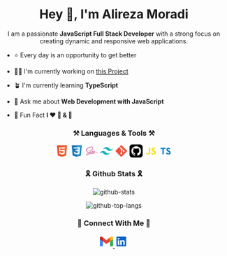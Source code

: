 <div align="center">

# Hey 👋, I'm Alireza Moradi

</div>

<div align="center">

  I am a passionate 
  **JavaScript Full Stack Developer**
  with a strong focus on creating dynamic and 
  responsive web applications.

</div>

- ⭐ Every day is an opportunity to get better

- 👨‍💻 I'm currently working on [this Project]()

- 🪴 I'm currently learning **TypeScript**

- 💬 Ask me about **Web Development with JavaScript**

- 💫 Fun Fact **I ❤️ 💪 & 🎸**

<div align="center">

  ### ⚒️ Languages & Tools ⚒️

  <img 
    src="./pictures/html5.svg" 
    alt="Html5 logo"
    title="Html5"
    width="30"
  />
  <img 
    src="./pictures/css3.svg" 
    alt="Css3 logo"
    title="Css3"
    width="30"
  />
  <img 
    src="./pictures/sass.svg" 
    alt="Sass logo" 
    title="Sass"
    width="30"
  />
  <img 
    src="./pictures/tailwindcss.svg" 
    alt="Tailwindcss logo" 
    title="TailwindCss"
    width="30"
  />
  <img 
    src="./pictures/git.svg" 
    alt="Git logo" 
    title="Git"
    width="30"
  />
  <img 
    src="./pictures/github.svg" 
    alt="Github logo" 
    title="Github"
    width="30"
  />
  <img 
    src="./pictures/javascript.svg" 
    alt="JavaScript logo" 
    title="JavaScript"
    width="30"
  />
  <img 
    src="./pictures/typescript.svg" 
    alt="TypeScript logo" 
    title="TypeScript"
    width="30"
  />
</div>

<div align="center">

  ### 🎗️ Github Stats 🎗️

  ![github-stats](https://github-readme-stats.vercel.app/api?username=Alireza-Moradi7&show_icons=true&hide_border=true&icon_color=42b883&)

  ![github-top-langs](https://github-readme-stats.vercel.app/api/top-langs/?username=Alireza-Moradi7&hide_border=true&layout=compact&langs_count=10)

</div>

<div align="center">

  ### 🤝 Connect With Me 🤝
  <a href="mailto:me.alirezamoradi@gmail.com">
    <img 
      src="./pictures/gmail.svg"
      alt="Gmail logo" 
      width="30"
    />
  </a>
  <a href="https://www.linkedin.com/in/alireza-moradi-72a337266/">
    <img 
      src="./pictures/linkedIn.svg"
      alt="LinkedIn logo" 
      width="30"
    />
  </a>
</div>